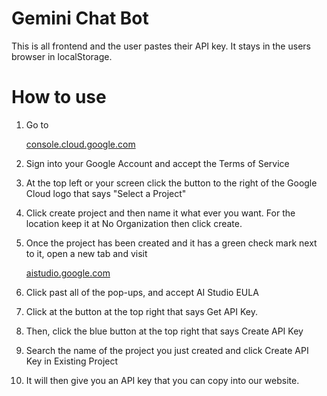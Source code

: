 # Gemini Chat Bot
This is all frontend and the user pastes their API key. It stays in the users browser in localStorage.

# How to use

1. Go to <a href="https://console.cloud.google.com/" target="_blank"><p>console.cloud.google.com</p></a>

2. Sign into your Google Account and accept the Terms of Service

3. At the top left or your screen click the button to the right of the Google Cloud logo that says "Select a Project"

4. Click create project and then name it what ever you want. For the location keep it at No Organization then click create.

5. Once the project has been created and it has a green check mark next to it, open a new tab and visit <a href="https://aistudio.google.com/" target="_blank"><p>aistudio.google.com</p></a>

6. Click past all of the pop-ups, and accept AI Studio EULA

7. Click at the button at the top right that says Get API Key.

8. Then, click the blue button at the top right that says Create API Key

9. Search the name of the project you just created and click Create API Key in Existing Project

10. It will then give you an API key that you can copy into our website.
